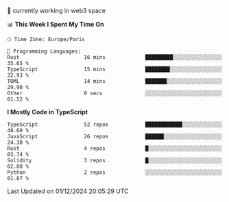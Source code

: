 🔭 currently working in web3 space

<!--START_SECTION:waka-->
📊 **This Week I Spent My Time On** 

```text
🕑︎ Time Zone: Europe/Paris

💬 Programming Languages: 
Rust                     16 mins             █████████░░░░░░░░░░░░░░░░   35.65 % 
TypeScript               15 mins             ████████░░░░░░░░░░░░░░░░░   32.93 % 
TOML                     14 mins             ███████░░░░░░░░░░░░░░░░░░   29.90 % 
Other                    0 secs              ░░░░░░░░░░░░░░░░░░░░░░░░░   01.52 % 
```

**I Mostly Code in TypeScript** 

```text
TypeScript               52 repos            ████████████░░░░░░░░░░░░░   48.60 % 
JavaScript               26 repos            ██████░░░░░░░░░░░░░░░░░░░   24.30 % 
Rust                     4 repos             █░░░░░░░░░░░░░░░░░░░░░░░░   03.74 % 
Solidity                 3 repos             █░░░░░░░░░░░░░░░░░░░░░░░░   02.80 % 
Python                   2 repos             ░░░░░░░░░░░░░░░░░░░░░░░░░   01.87 % 
```




 Last Updated on 01/12/2024 20:05:29 UTC
<!--END_SECTION:waka-->
